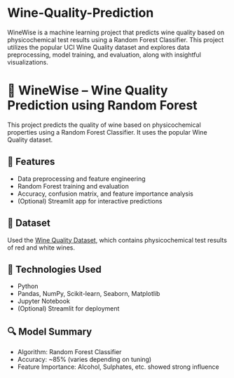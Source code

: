 # Wine-Quality-Prediction
WineWise is a machine learning project that predicts wine quality based on physicochemical test results using a Random Forest Classifier. This project utilizes the popular UCI Wine Quality dataset and explores data preprocessing, model training, and evaluation, along with insightful visualizations.  

# 🍷 WineWise – Wine Quality Prediction using Random Forest

This project predicts the quality of wine based on physicochemical properties using a Random Forest Classifier. It uses the popular Wine Quality dataset.

## 🚀 Features
- Data preprocessing and feature engineering
- Random Forest training and evaluation
- Accuracy, confusion matrix, and feature importance analysis
- (Optional) Streamlit app for interactive predictions

## 📁 Dataset
Used the [Wine Quality Dataset](https://archive.ics.uci.edu/ml/datasets/Wine+Quality), which contains physicochemical test results of red and white wines.

## 🧪 Technologies Used
- Python
- Pandas, NumPy, Scikit-learn, Seaborn, Matplotlib
- Jupyter Notebook
- (Optional) Streamlit for deployment

## 🔍 Model Summary
- Algorithm: Random Forest Classifier
- Accuracy: ~85% (varies depending on tuning)
- Feature Importance: Alcohol, Sulphates, etc. showed strong influence


